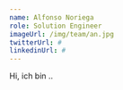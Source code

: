 ```yaml
---
name: Alfonso Noriega
role: Solution Engineer
imageUrl: /img/team/an.jpg
twitterUrl: #
linkedinUrl: #
---
```


Hi, ich bin ..


